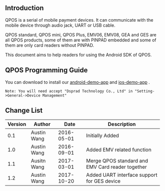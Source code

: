 ## Introduction

QPOS is a serial of mobile payment devices. It can communicate with the mobile device through audio jack, UART or USB cable. 

QPOS standard, QPOS mini, QPOS Plus, EMV06, EMV08, GEA and GES are all QPOS products, some of them are with PINPAD embedded and some of them are only card readers without PINPAD.

This document aims to help readers for using the Android SDK of QPOS.

## QPOS Programming Guide
You can download to install our [android-demo-app][android-app]
 and [ios-demo-app][ios-app] .
 
    Note: You will need accept "Dsprad Technology Co., Ltd" in "Setting->General->Device Management" 

[logo]: androidDemo.png
[android-app]: https://fir.im/AndroidDemo
[ios-app]: https://fir.im/iOSDemo
 



## Change List

Version | Author        | Date       | Description
--------|---------------|------------|----------------
0.1     | Austin Wang   | 2016-05-01 | Initially Added
1.0     | Austin Wang   | 2016-09-01 | Added EMV related function
1.1     | Ausitn Wang   | 2017-03-01 | Merge QPOS standard and EMV Card reader together
1.2     | Austin Wang   | 2017-10-20 | Added UART interface support for GES device
